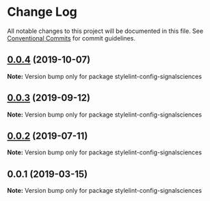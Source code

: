 # Change Log

All notable changes to this project will be documented in this file.
See [Conventional Commits](https://conventionalcommits.org) for commit guidelines.

## [0.0.4](https://github.com/signalsciences/jsdx/compare/stylelint-config-signalsciences@0.0.3...stylelint-config-signalsciences@0.0.4) (2019-10-07)

**Note:** Version bump only for package stylelint-config-signalsciences

## [0.0.3](https://github.com/signalsciences/jsdx/compare/stylelint-config-signalsciences@0.0.2...stylelint-config-signalsciences@0.0.3) (2019-09-12)

**Note:** Version bump only for package stylelint-config-signalsciences

## [0.0.2](https://github.com/signalsciences/jsdx/compare/stylelint-config-signalsciences@0.0.1...stylelint-config-signalsciences@0.0.2) (2019-07-11)

**Note:** Version bump only for package stylelint-config-signalsciences

## 0.0.1 (2019-03-15)

**Note:** Version bump only for package stylelint-config-signalsciences
